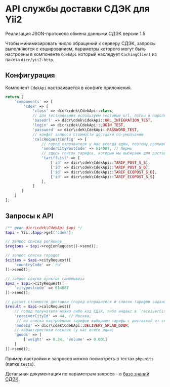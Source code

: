 # API службы доставки СДЭК для Yii2

Реализация JSON-протокола обмена данными СДЭК версии 1.5

Чтобы минимизировать число обращений к серверу СДЭК, запросы выполняются с кэшированием,
параметры которого могут быть настроены в компоненте `CdekApi` который наследует `CachingClient`
из пакета `dicr/yii2-http`.

## Конфигурация
Компонент `CdekApi` настраивается в конфиге приложения.

```php
return [
    'components' => [
        'cdek' => [
            'class' => dicr\cdek\CdekApi::class,
            // для тестирования используем тестовые url, логин и пароль
            'baseUrl' => dicr\cdek\CdekApi::URL_INTEGRATION_TEST,
            'login' => dicr\cdek\CdekApi::LOGIN_TEST,
            'password' => dicr\cdek\CdekApi::PASSWORD_TEST,
            // конфиг запроса стоимости доставки по-умолчанию
            'calcRequestConfig' => [
                // город отправителя у нас всегда один, поэтому пропишем его в конфиг по-умолчанию
                'senderCityPostCode' => 614087, // Пермь
                // здесь список тарифов, которые мы выбираем для доставки (можно настроить один в tariffId)
                'tariffList' => [
                    ['id' => dicr\cdek\CdekApi::TARIF_POST_S_S],
                    ['id' => dicr\cdek\CdekApi::TARIF_POST_S_D],
                    ['id' => dicr\cdek\CdekApi::TARIF_ECOPOST_S_D],
                    ['id' => dicr\cdek\CdekApi::TARIF_ECOPOST_S_S]
                ],
            ]   
       ]
    ]
];
```

## Запросы к API

```php
/** @var dicr\cdek\CdekApi $api */
$api = Yii::$app->get('cdek');

// запрос списка регионов
$regions = $api->regionRequest()->send();

// запрос списка городов
$cities = $api->cityRequest([
    'countryCode' => 'ru'
])->send();

// запрос списка пунктов самовывоза
$pvz = $api->cityRequest([
    'citypostcode' => 614087
])->send();

// расчет стоимости доставки (город отправителя и список тарифов заданы в конфиге компонента)
$result = $api->calcRequest([
    // город получателя можно либо код СДЭК, либо индекс в `receiverCityPostCode`
    'receiverCityId' => 44, // Москва,
     // из списка настроенных тарифов выбираем тарифы с доставкой от склада до двери
    'modeId' => dicr\cdek\CdekApi::DELIVERY_SKLAD_DOOR, 
    // характеристики посылок (у нас всего одна) 
    'goods' => [
        ['weight' => 0.24, 'volume' => 0.001]
    ]
])->send();
```

Пример настройки и запросов можно посмотреть в тестах `phpunits` (папка `tests`).

Детальная документация по параметрам запроса - в [базе знаний СДЭК](https://confluence.cdek.ru/display/documentation).

